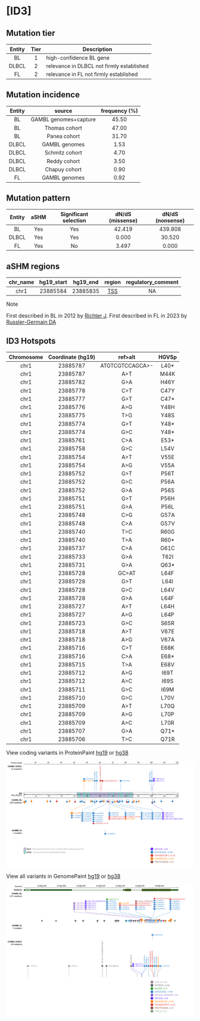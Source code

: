 # [ID3]

## Mutation tier

|Entity|Tier|Description                              |
|:------:|:----:|-----------------------------------------|
|BL    |1   |high-confidence BL gene                  |
|DLBCL |2   |relevance in DLBCL not firmly established|
|FL    |2   |relevance in FL not firmly established   |
## Mutation incidence

|Entity|source               |frequency (%)|
|:------:|:---------------------:|:-------------:|
|BL    |GAMBL genomes+capture|45.50        |
|BL    |Thomas cohort        |47.00        |
|BL    |Panea cohort         |31.70        |
|DLBCL |GAMBL genomes        | 1.53        |
|DLBCL |Schmitz cohort       | 4.70        |
|DLBCL |Reddy cohort         | 3.50        |
|DLBCL |Chapuy cohort        | 0.90        |
|FL    |GAMBL genomes        | 0.92        |

## Mutation pattern

|Entity|aSHM|Significant selection|dN/dS (missense)|dN/dS (nonsense)|
|:------:|:----:|:---------------------:|:----------------:|:----------------:|
|BL    |Yes |Yes                  |42.419          |439.808         |
|DLBCL |Yes |Yes                  | 0.000          | 30.520         |
|FL    |Yes |No                   | 3.497          |  0.000         |

## aSHM regions

|chr_name|hg19_start|hg19_end|region                                                                                   |regulatory_comment|
|:--------:|:----------:|:--------:|:-----------------------------------------------------------------------------------------:|:------------------:|
|chr1    |23885584  |23885835|[TSS](https://genome.ucsc.edu/s/rdmorin/GAMBL%20hg19?position=chr1%3A23885584%2D23885835)|NA                |

> [!NOTE]
> First described in BL in 2012 by [Richter J](https://pubmed.ncbi.nlm.nih.gov/23143595). First described in FL in 2023 by [Russler-Germain DA](https://pubmed.ncbi.nlm.nih.gov/37493986)


 ## ID3 Hotspots

| Chromosome |Coordinate (hg19) | ref>alt | HGVSp | 
 | :---:| :---: | :--: | :---: |
| chr1 | 23885787 | ATGTCGTCCAGCA>- | L40* |
| chr1 | 23885787 | A>T | M44K |
| chr1 | 23885782 | G>A | H46Y |
| chr1 | 23885778 | C>T | C47Y |
| chr1 | 23885777 | G>T | C47* |
| chr1 | 23885776 | A>G | Y48H |
| chr1 | 23885775 | T>G | Y48S |
| chr1 | 23885774 | G>T | Y48* |
| chr1 | 23885774 | G>C | Y48* |
| chr1 | 23885761 | C>A | E53* |
| chr1 | 23885758 | G>C | L54V |
| chr1 | 23885754 | A>T | V55E |
| chr1 | 23885754 | A>G | V55A |
| chr1 | 23885752 | G>T | P56T |
| chr1 | 23885752 | G>C | P56A |
| chr1 | 23885752 | G>A | P56S |
| chr1 | 23885751 | G>T | P56H |
| chr1 | 23885751 | G>A | P56L |
| chr1 | 23885748 | C>G | G57A |
| chr1 | 23885748 | C>A | G57V |
| chr1 | 23885740 | T>C | R60G |
| chr1 | 23885740 | T>A | R60* |
| chr1 | 23885737 | C>A | G61C |
| chr1 | 23885733 | G>A | T62I |
| chr1 | 23885731 | G>A | Q63* |
| chr1 | 23885728 | GC>AT | L64F |
| chr1 | 23885728 | G>T | L64I |
| chr1 | 23885728 | G>C | L64V |
| chr1 | 23885728 | G>A | L64F |
| chr1 | 23885727 | A>T | L64H |
| chr1 | 23885727 | A>G | L64P |
| chr1 | 23885723 | G>C | S65R |
| chr1 | 23885718 | A>T | V67E |
| chr1 | 23885718 | A>G | V67A |
| chr1 | 23885716 | C>T | E68K |
| chr1 | 23885716 | C>A | E68* |
| chr1 | 23885715 | T>A | E68V |
| chr1 | 23885712 | A>G | I69T |
| chr1 | 23885712 | A>C | I69S |
| chr1 | 23885711 | G>C | I69M |
| chr1 | 23885710 | G>C | L70V |
| chr1 | 23885709 | A>T | L70Q |
| chr1 | 23885709 | A>G | L70P |
| chr1 | 23885709 | A>C | L70R |
| chr1 | 23885707 | G>A | Q71* |
| chr1 | 23885706 | T>C | Q71R |

View coding variants in ProteinPaint [hg19](https://www.bcgsc.ca/downloads/morinlab/GAMBL/test/genes/ID3_protein.html)  or [hg38](https://www.bcgsc.ca/downloads/morinlab/GAMBL/test/genes/ID3_protein_hg38.html)

![image](images/proteinpaint/ID3_NM_002167.svg)

View all variants in GenomePaint [hg19](https://www.bcgsc.ca/downloads/morinlab/GAMBL/test/genes/ID3.html)  or [hg38](https://www.bcgsc.ca/downloads/morinlab/GAMBL/test/genes/ID3_hg38.html)

![image](images/proteinpaint/ID3.svg)
